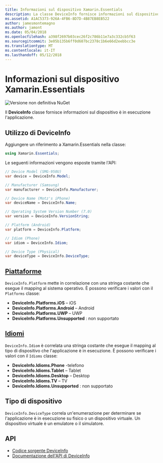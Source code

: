```yaml
---
title: Informazioni sul dispositivo Xamarin.Essentials
description: La classe DeviceInfo fornisce informazioni sul dispositivo l'applicazione sono in esecuzione in.
ms.assetid: A1AC5373-926A-4FB6-8D7D-4B87EB8EB522
author: jamesmontemagno
ms.author: jamont
ms.date: 05/04/2018
ms.openlocfilehash: a398f2697b03cec26f2c786b11e7a3c332cb5f63
ms.sourcegitcommit: 3e05b135b6ff0d607bc2378c1b6e66d2eebbcc3e
ms.translationtype: MT
ms.contentlocale: it-IT
ms.lasthandoff: 05/12/2018
---
```

# <a name="xamarinessentials-device-information"></a>Informazioni sul dispositivo Xamarin.Essentials

![Versione non definitiva NuGet](~/media/shared/pre-release.png)

Il **DeviceInfo** classe fornisce informazioni sul dispositivo è in esecuzione l'applicazione.

## <a name="using-deviceinfo"></a>Utilizzo di DeviceInfo

Aggiungere un riferimento a Xamarin.Essentials nella classe:

```csharp
using Xamarin.Essentials;
```

Le seguenti informazioni vengono esposte tramite l'API:

```csharp
// Device Model (SMG-950U)
var device = DeviceInfo.Model;

// Manufacturer (Samsung)
var manufacturer = DeviceInfo.Manufacturer;

// Device Name (Motz's iPhone)
var deviceName = DeviceInfo.Name;

// Operating System Version Number (7.0)
var version = DeviceInfo.VersionString;

// Platform (Android)
var platform = DeviceInfo.Platform;

// Idiom (Phone)
var idiom = DeviceInfo.Idiom;

// Device Type (Physical)
var deviceType = DeviceInfo.DeviceType;
```

## <a name="platformsxrefxamarinessentialsdeviceinfoplatforms"></a>[Piattaforme](xref:Xamarin.Essentials.DeviceInfo.Platforms)

`DeviceInfo.Platform` mette in correlazione con una stringa costante che esegue il mapping al sistema operativo. È possono verificare i valori con il `Platforms` classe:

- **DeviceInfo.Platforms.iOS** – iOS
- **DeviceInfo.Platforms.Android** – Android
- **DeviceInfo.Platforms.UWP** – UWP
- **DeviceInfo.Platforms.Unsupported** : non supportato

## <a name="idiomsxrefxamarinessentialsdeviceinfoidioms"></a>[Idiomi](xref:Xamarin.Essentials.DeviceInfo.Idioms)

`DeviceInfo.Idiom` è correlata una stringa costante che esegue il mapping al tipo di dispositivo che l'applicazione è in esecuzione. È possono verificare i valori con il `Idioms` classe:

- **DeviceInfo.Idioms.Phone** -telefono
- **DeviceInfo.Idioms.Tablet** – Tablet
- **DeviceInfo.Idioms.Desktop** – Desktop
- **DeviceInfo.Idioms.TV** – TV
- **DeviceInfo.Idioms.Unsupported** : non supportato

## <a name="device-type"></a>Tipo di dispositivo

`DeviceInfo.DeviceType` correla un'enumerazione per determinare se l'applicazione è in esecuzione su fisico o un dispositivo virtuale. Un dispositivo virtuale è un emulatore o il simulatore.

## <a name="api"></a>API

- [Codice sorgente DeviceInfo](https://github.com/xamarin/Essentials/tree/master/Xamarin.Essentials/DeviceInfo)
- [Documentazione dell'API di DeviceInfo](xref:Xamarin.Essentials.DeviceInfo)
